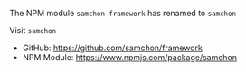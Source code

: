 The NPM module `samchon-framework` has renamed to `samchon`

Visit `samchon`
  - GitHub: https://github.com/samchon/framework
  - NPM Module: https://www.npmjs.com/package/samchon